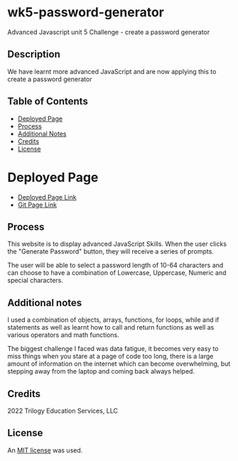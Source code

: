 # wk5-password-generator
Advanced Javascript unit 5 Challenge - create a password generator


## Description
We have learnt more advanced JavaScript and are now applying this to create a password generator


## Table of Contents

* [Deployed Page](#deployed-page)
* [Process](#process)
* [Additional Notes](#additional-notes)
* [Credits](#credits)
* [License](#license)

# Deployed Page

* [Deployed Page Link](XXXXXX)
* [Git Page Link](XXXXX) 

## Process

This website is to display advanced JavaScript Skills. When the user clicks the "Generate Password" button, they will receive a series of prompts. 

The user will be able to select a password length of 10-64 characters and can choose to have a combination of Lowercase, Uppercase, Numeric and special characters.

## Additional notes

I used a combination of objects, arrays, functions, for loops, while and if statements as well as learnt how to call and return functions as well as various operators and math functions.

The biggest challenge I faced was data fatigue, it becomes very easy to miss things when you stare at a page of code too long, there is a large amount of information on the internet which can become overwhelming, but stepping away from the laptop and coming back always helped.

## Credits 
2022 Trilogy Education Services, LLC

## License

An [MIT license](https://choosealicense.com/licenses/mit/) was used.